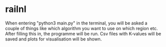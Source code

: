 # railnl

When entering "python3 main.py" in the terminal, you will be asked a couple of things like which algorithm you want to use on which region etc. After filling this in, the programme will be run. Csv files with K-values will be saved and plots for visualisation will be shown.